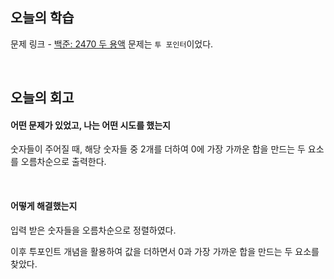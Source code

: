 ## 오늘의 학습
문제 링크 - [백준: 2470 두 용액](https://www.acmicpc.net/problem/2470)
문제는 `투 포인터`이었다.

<br/>

## 오늘의 회고
#### 어떤 문제가 있었고, 나는 어떤 시도를 했는지
숫자들이 주어질 때, 해당 숫자들 중 2개를 더하여 0에 가장 가까운 합을 만드는 두 요소를 오름차순으로 출력한다.

<br/>

#### 어떻게 해결했는지
입력 받은 숫자들을 오름차순으로 정렬하였다.

이후 투포인트 개념을 활용하여 값을 더하면서 0과 가장 가까운 합을 만드는 두 요소를 찾았다.

<br/>
